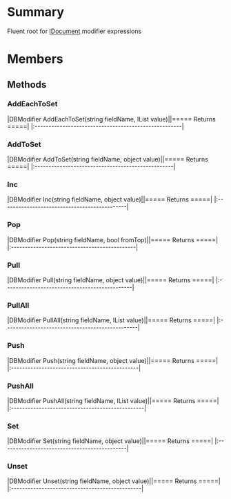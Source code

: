 # Summary #
Fluent root for [IDocument](T_MongoDB_Driver_IDocument.md) modifier expressions

# Members #
## Methods ##
### AddEachToSet ###
|DBModifier AddEachToSet(string fieldName, IList value)||===== Returns =====|
|:-----------------------------------------------------|


### AddToSet ###
|DBModifier AddToSet(string fieldName, object value)||===== Returns =====|
|:--------------------------------------------------|


### Inc ###
|DBModifier Inc(string fieldName, object value)||===== Returns =====|
|:---------------------------------------------|


### Pop ###
|DBModifier Pop(string fieldName, bool fromTop)||===== Returns =====|
|:---------------------------------------------|


### Pull ###
|DBModifier Pull(string fieldName, object value)||===== Returns =====|
|:----------------------------------------------|


### PullAll ###
|DBModifier PullAll(string fieldName, IList value)||===== Returns =====|
|:------------------------------------------------|


### Push ###
|DBModifier Push(string fieldName, object value)||===== Returns =====|
|:----------------------------------------------|


### PushAll ###
|DBModifier PushAll(string fieldName, IList value)||===== Returns =====|
|:------------------------------------------------|


### Set ###
|DBModifier Set(string fieldName, object value)||===== Returns =====|
|:---------------------------------------------|


### Unset ###
|DBModifier Unset(string fieldName, object value)||===== Returns =====|
|:-----------------------------------------------|

